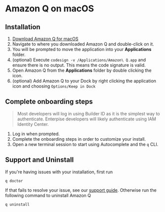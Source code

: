 # Amazon Q on macOS

## Installation

1. [Download Amazon Q for macOS](https://desktop-release.codewhisperer.us-east-1.amazonaws.com/latest/Amazon%20Q.dmg)
2. Navigate to where you downloaded Amazon Q and double-click on it.
3. You will be prompted to move the application into your **Applications** folder.
4. (optional) Execute `codesign -v /Applications/Amazon\ Q.app` and ensure there is no output. This means the code signature is valid.
5. Open Amazon Q from the **Applications** folder by double clicking the icon.
6. (optional) Add Amazon Q to your Dock by right clicking the application icon and choosing `Options/Keep in Dock`

## Complete onboarding steps

> Most developers will log in using Builder ID as it is the simplest way to authenticate. Enterpise developers will likely authenticate using IAM Identity Center.

1. Log in when prompted.
2. Complete the onboarding steps in order to customize your install.
3. Open a new terminal session to start using Autocomplete and the `q` CLI.

## Support and Uninstall

If you're having issues with your installation, first run

```shell
q doctor
```

If that fails to resolve your issue, see our [support guide](../support.md). Otherwise run the following command to uninstall Amazon Q

```bash
q uninstall
```

